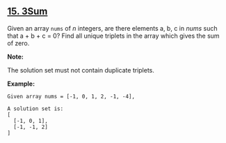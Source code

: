 ## [15. 3Sum](https://leetcode.com/problems/3sum/)

Given an array `nums` of *n* integers, are there elements a, b, c in *nums* such that a + b + c = 0? Find all unique triplets in the array which gives the sum of zero.

**Note:**

The solution set must not contain duplicate triplets.

**Example:**

```
Given array nums = [-1, 0, 1, 2, -1, -4],

A solution set is:
[
  [-1, 0, 1],
  [-1, -1, 2]
]
```
